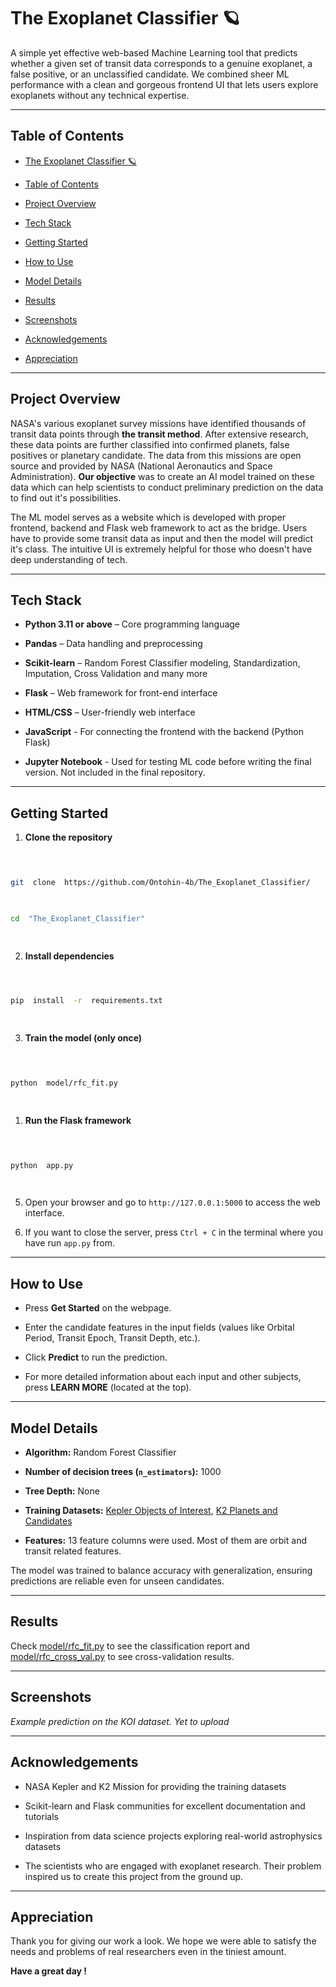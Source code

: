   
# The Exoplanet Classifier 🪐
  
A simple yet effective web-based Machine Learning tool that predicts whether a given set of transit data corresponds to a genuine exoplanet, a false positive, or an unclassified candidate. We combined sheer ML performance with a clean and gorgeous frontend UI that lets users explore exoplanets without any technical expertise.

---

  

  

## Table of Contents

- [The Exoplanet Classifier 🪐](#the-exoplanet-classifier-)

- [Table of Contents](#table-of-contents)

- [Project Overview](#project-overview)

- [Tech Stack](#tech-stack)

- [Getting Started](#getting-started)

- [How to Use](#how-to-use)

- [Model Details](#model-details)

- [Results](#results)

- [Screenshots](#screenshots)

- [Acknowledgements](#acknowledgements)

- [Appreciation](#appreciation) 

---

## Project Overview

NASA's various exoplanet survey missions have identified thousands of transit data points through **the transit method**. After extensive research, these data points are further classified into confirmed planets, false positives or planetary candidate. The data from this missions are open source and provided by NASA (National Aeronautics and Space Administration). **Our objective** was to create an AI model trained on these data which can help scientists to conduct preliminary prediction on the data to find out it's possibilities.


The ML model serves as a website which is developed with proper frontend, backend and Flask web framework to act as the bridge. Users have to provide some transit data as input and then the model will predict it's class. The intuitive UI is extremely helpful for those who doesn't have deep understanding of tech.
  

---

## Tech Stack
  

-  **Python 3.11 or above** – Core programming language

  

-  **Pandas** – Data handling and preprocessing

  

-  **Scikit-learn** – Random Forest Classifier modeling, Standardization, Imputation, Cross Validation and many more

  

-  **Flask** – Web framework for front-end interface

  

-  **HTML/CSS** – User-friendly web interface

  

-  **JavaScript** - For connecting the frontend with the backend (Python Flask)

  

-  **Jupyter Notebook** - Used for testing ML code before writing the final version. Not included in the final repository.


---


## Getting Started

  

  

1.  **Clone the repository**

  

```bash

  

git  clone  https://github.com/Ontohin-4b/The_Exoplanet_Classifier/

  

cd  "The_Exoplanet_Classifier"

  

```

  

  

2.  **Install dependencies**

  

```bash

  

pip  install  -r  requirements.txt

  

```

  

  

3.  **Train the model (only once)**

  

```bash

  

python  model/rfc_fit.py

  

```

  

  

1.  **Run the Flask framework**

  

  

```bash

  

python  app.py

  

```

  

  

5. Open your browser and go to `http://127.0.0.1:5000` to access the web interface.

  

  

6. If you want to close the server, press `Ctrl + C` in the terminal where you have run `app.py` from.

  

  

---

  

  

## How to Use

  

  

- Press **Get Started** on the webpage.

  

  

- Enter the candidate features in the input fields (values like Orbital Period, Transit Epoch, Transit Depth, etc.).

  

- Click **Predict** to run the prediction.

  

- For more detailed information about each input and other subjects, press **LEARN MORE** (located at the top).

  

  

---

  

  

## Model Details

  

  

-  **Algorithm:** Random Forest Classifier

  

-  **Number of decision trees (`n_estimators`):** 1000

  

-  **Tree Depth:** None

  

-  **Training Datasets:** [Kepler Objects of Interest](https://exoplanetarchive.ipac.caltech.edu/cgi-bin/TblView/nph-tblView?app=ExoTbls&config=cumulative), [K2 Planets and Candidates](https://exoplanetarchive.ipac.caltech.edu/cgi-bin/TblView/nph-tblView?app=ExoTbls&config=k2pandc)

  

-  **Features:** 13 feature columns were used. Most of them are orbit and transit related features.

  

The model was trained to balance accuracy with generalization, ensuring predictions are reliable even for unseen candidates.

  

  

---

  

  

## Results

  

  

Check [model/rfc_fit.py](https://github.com/Ontohin-4b/The_Exoplanet_Classifier/blob/main/model/rfc_fit.py) to see the classification report and [model/rfc_cross_val.py](https://github.com/Ontohin-4b/The_Exoplanet_Classifier/blob/main/model/rfc_cross_val.py) to see cross-validation results.

  
---
  

## Screenshots

  

  

*Example prediction on the KOI dataset. Yet to upload*

  

  

---

  

  

## Acknowledgements

  

  

- NASA Kepler and K2 Mission for providing the training datasets

  

- Scikit-learn and Flask communities for excellent documentation and tutorials

  

- Inspiration from data science projects exploring real-world astrophysics datasets

  

- The scientists who are engaged with exoplanet research. Their problem inspired us to create this project from the ground up.

---  

## Appreciation

Thank you for giving our work a look. We hope we were able to satisfy the needs and problems of real researchers even in the tiniest amount.

  

**Have a great day !**
